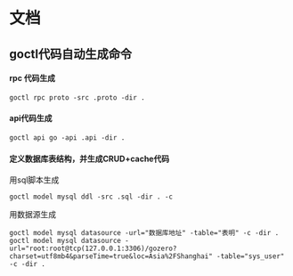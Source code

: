 # 文档



## goctl代码自动生成命令

#### rpc 代码生成

```shell
goctl rpc proto -src .proto -dir .
```

#### api代码生成

```shell
goctl api go -api .api -dir .
```

#### 定义数据库表结构，并生成CRUD+cache代码

用sql脚本生成
```shell
goctl model mysql ddl -src .sql -dir . -c
```
用数据源生成
```shell
goctl model mysql datasource -url="数据库地址" -table="表明" -c -dir .
goctl model mysql datasource -url="root:root@tcp(127.0.0.1:3306)/gozero?charset=utf8mb4&parseTime=true&loc=Asia%2FShanghai" -table="sys_user" -c -dir . 
 
```





